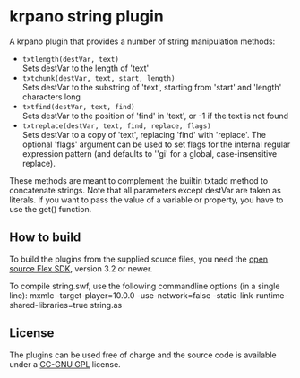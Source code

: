 krpano string plugin
====================

A krpano plugin that provides a number of string manipulation methods: 
  
* `txtlength(destVar, text)`  
	Sets destVar to the length of 'text'  
* `txtchunk(destVar, text, start, length)`  
	Sets destVar to the substring of 'text', starting from 'start' and 'length' characters long  
* `txtfind(destVar, text, find)`  
	Sets destVar to the position of 'find' in 'text', or -1 if the text is not found  
* `txtreplace(destVar, text, find, replace, flags)`  
	Sets destVar to a copy of 'text', replacing 'find' with 'replace'. The optional 'flags' argument can be used to set flags for the internal regular expression pattern (and defaults to ''gi' for a global, case-insensitive replace).
	
These methods are meant to complement the builtin txtadd method to concatenate strings. Note that all parameters except destVar are taken as literals. If you want to pass the value of a variable or property, you have to use the get() function.
	

How to build
------------

To build the plugins from the supplied source files, you need the 
[open source Flex SDK](http://opensource.adobe.com/wiki/display/flexsdk/Flex+SDK), version 3.2 or newer.

To compile string.swf, use the following commandline options
(in a single line):
	mxmlc -target-player=10.0.0 -use-network=false -static-link-runtime-shared-libraries=true string.as

	
License
-------

The plugins can be used free of charge and the source code is 
available under a [CC-GNU GPL](http://creativecommons.org/licenses/GPL/2.0/) license.
